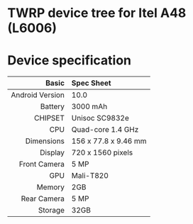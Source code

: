 # TWRP device tree for Itel A48 (L6006)

# Device specification

Basic   | Spec Sheet
-------:|:------------------------
Android Version | 10.0
Battery | 3000 mAh
CHIPSET | Unisoc SC9832e
CPU     | Quad-core 1.4 GHz
Dimensions | 156 x 77.8 x 9.46 mm
Display | 720 x 1560 pixels
Front Camera | 5 MP
GPU     | Mali-T820
Memory  | 2GB
Rear Camera  | 5 MP
Storage | 32GB

